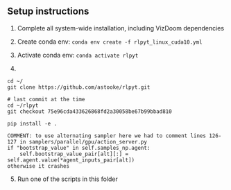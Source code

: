 ## Setup instructions

1) Complete all system-wide installation, including VizDoom dependencies

2) Create conda env: `conda env create -f rlpyt_linux_cuda10.yml`

3) Activate conda env: `conda activate rlpyt`

4)

```
cd ~/
git clone https://github.com/astooke/rlpyt.git

# last commit at the time
cd ~/rlpyt
git checkout 75e96cda433626868fd2a30058be67b99bbad810

pip install -e .
```

```
COMMENT: to use alternating sampler here we had to comment lines 126-127 in samplers/parallel/gpu/action_server.py
if "bootstrap_value" in self.samples_np.agent:
    self.bootstrap_value_pair[alt][:] = self.agent.value(*agent_inputs_pair[alt])
otherwise it crashes
```

5) Run one of the scripts in this folder 